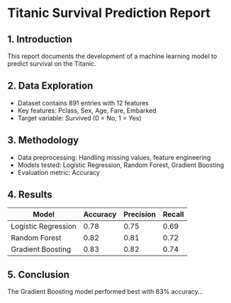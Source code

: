 # Titanic Survival Prediction Report

## 1. Introduction
This report documents the development of a machine learning model to predict survival on the Titanic.

## 2. Data Exploration
- Dataset contains 891 entries with 12 features
- Key features: Pclass, Sex, Age, Fare, Embarked
- Target variable: Survived (0 = No, 1 = Yes)

## 3. Methodology
- Data preprocessing: Handling missing values, feature engineering
- Models tested: Logistic Regression, Random Forest, Gradient Boosting
- Evaluation metric: Accuracy

## 4. Results
| Model               | Accuracy | Precision | Recall |
|---------------------|----------|-----------|--------|
| Logistic Regression | 0.78     | 0.75      | 0.69   |
| Random Forest       | 0.82     | 0.81      | 0.72   |
| Gradient Boosting   | 0.83     | 0.82      | 0.74   |

## 5. Conclusion
The Gradient Boosting model performed best with 83% accuracy...
